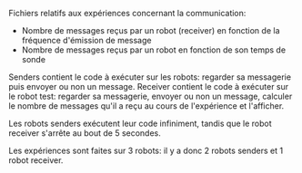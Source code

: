 Fichiers relatifs aux expériences concernant la communication:
- Nombre de messages reçus par un robot (receiver) en fonction de la fréquence d'émission de message
- Nombre de messages reçus par un robot en fonction de son temps de sonde

Senders contient le code à exécuter sur les robots: regarder sa messagerie puis envoyer ou non un message.
Receiver contient le code à exécuter sur le robot test: regarder sa messagerie, envoyer ou non un message, calculer le nombre de messages qu'il a reçu au cours de l'expérience et l'afficher. 

Les robots senders exécutent leur code infiniment, tandis que le robot receiver s'arrête au bout de 5 secondes.

Les expériences sont faites sur 3 robots: il y a donc 2 robots senders et 1 robot receiver.